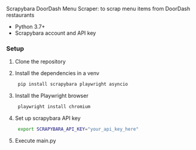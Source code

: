 Scrapybara DoorDash Menu Scraper: to scrap menu items from DoorDash restaurants 
- Python 3.7+
- Scrapybara account and API key

### Setup

1. Clone the repository

2. Install the dependencies in a venv
   ```bash
    pip install scrapybara playwright asyncio
   ```
   
3. Install the Playwright browser
   ```bash
    playwright install chromium
   ```
4. Set up scrapybara API key
   ```bash
    export SCRAPYBARA_API_KEY="your_api_key_here"
   ```
5. Execute main.py

